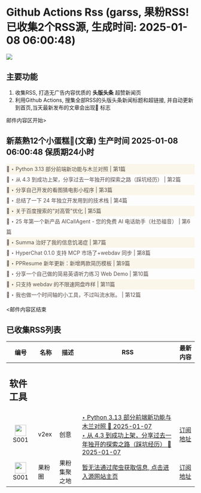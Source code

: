 # Github Actions Rss (garss, 果粉RSS! 已收集2个RSS源, 生成时间: 2025-01-08 06:00:48)

![](https://cdn.jsdelivr.net/gh/xinkeji/garss/_media/ga-rss.png)



## 主要功能
1. 收集RSS, 打造无广告内容优质的 **头版头条** 超赞新闻页
2. 利用Github Actions, 搜集全部RSS的头版头条新闻标题和超链接, 并自动更新到首页,当天最新发布的文章会出现🌈 标志

邮件内容区开始>
<h2>新蒸熟12个小蛋糕🍰(文章) 生产时间 2025-01-08 06:00:48 保质期24小时</h2>

<div style='line-height:3;background-color:#FAF6EA;' ><a href='https://www.v2ex.com/t/1103352#reply0' style="line-height:2;text-decoration:none;display:block;color:#584D49;">🌈 ‣ Python 3.13 部分前端新功能与木兰对照 | 第1篇</a></div><div style='line-height:3;' ><a href='https://www.v2ex.com/t/1103327#reply1' style="line-height:2;text-decoration:none;display:block;color:#584D49;">🌈 ‣ 从 4.3 到成功上架，分享过去一年独开的探索之路（踩坑经历） | 第2篇</a></div><div style='line-height:3;background-color:#FAF6EA;' ><a href='https://www.v2ex.com/t/1103312#reply0' style="line-height:2;text-decoration:none;display:block;color:#584D49;">🌈 ‣ 分享自己开发的看图猜电影小程序 | 第3篇</a></div><div style='line-height:3;' ><a href='https://www.v2ex.com/t/1103283#reply2' style="line-height:2;text-decoration:none;display:block;color:#584D49;">🌈 ‣ 总结了一下 24 年独立开发用到的技术栈 | 第4篇</a></div><div style='line-height:3;background-color:#FAF6EA;' ><a href='https://www.v2ex.com/t/1103096#reply12' style="line-height:2;text-decoration:none;display:block;color:#584D49;">🌈 ‣ 关于百度搜索的“对高管”优化 | 第5篇</a></div><div style='line-height:3;' ><a href='https://www.v2ex.com/t/1103275#reply1' style="line-height:2;text-decoration:none;display:block;color:#584D49;">🌈 ‣ 25 年第一个新产品 AICallAgent - 您的免费 AI 电话助手（社恐福音） | 第6篇</a></div><div style='line-height:3;background-color:#FAF6EA;' ><a href='https://www.v2ex.com/t/1103215#reply7' style="line-height:2;text-decoration:none;display:block;color:#584D49;">🌈 ‣ Summa 治好了我的信息饥渴症 | 第7篇</a></div><div style='line-height:3;' ><a href='https://www.v2ex.com/t/1103245#reply0' style="line-height:2;text-decoration:none;display:block;color:#584D49;">🌈 ‣ HyperChat 0.1.0 支持 MCP 市场了+webdav 同步 | 第8篇</a></div><div style='line-height:3;background-color:#FAF6EA;' ><a href='https://www.v2ex.com/t/1103094#reply6' style="line-height:2;text-decoration:none;display:block;color:#584D49;">🌈 ‣ PPResume 新年更新：新增两款简历模板 | 第9篇</a></div><div style='line-height:3;' ><a href='https://www.v2ex.com/t/1103128#reply0' style="line-height:2;text-decoration:none;display:block;color:#584D49;">🌈 ‣ 分享一个自己做的简易英语听力练习 Web Demo | 第10篇</a></div><div style='line-height:3;background-color:#FAF6EA;' ><a href='https://www.v2ex.com/t/1103095#reply3' style="line-height:2;text-decoration:none;display:block;color:#584D49;">🌈 ‣ 只支持 webdav 的不限速网盘咋样 | 第11篇</a></div><div style='line-height:3;' ><a href='https://www.v2ex.com/t/1103117#reply0' style="line-height:2;text-decoration:none;display:block;color:#584D49;">🌈 ‣ 我也做一个时间轴的小工具，不过叫流水账。 | 第12篇</a></div>

<邮件内容区结束

## 已收集RSS列表

| 编号 | 名称 | 描述 | RSS | 最新内容 |
| --- | --- | --- | --- | --- |
| <h2 id="软件工具">软件工具</h2> |  |   |  |  |
| <div id="S001" style="text-align: center;"><img src="https://cdn.jsdelivr.net/gh/zhaoolee/garss/_media/favicon/S001.png" width="30px" style="width:30px;height: auto;"/><br><span>S001</span></div> | v2ex | 创意 | [‣ Python 3.13 部分前端新功能与木兰对照 🌈 2025-01-07](https://www.v2ex.com/t/1103352#reply0)<br/>[‣ 从 4.3 到成功上架，分享过去一年独开的探索之路（踩坑经历） 🌈 2025-01-07](https://www.v2ex.com/t/1103327#reply1) | [订阅地址](https://www.v2ex.com/feed/tab/creative.xml) |
| <div id="S001" style="text-align: center;"><img src="https://cdn.jsdelivr.net/gh/zhaoolee/garss/_media/favicon/S001.png" width="30px" style="width:30px;height: auto;"/><br><span>S001</span></div> | 果粉圈 | 果粉集聚之地 | [暂无法通过爬虫获取信息, 点击进入源网站主页](https://g0f.cn) | [订阅地址](https://g0f.cn/rss.xml) |



